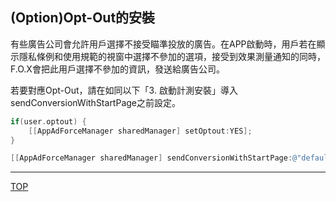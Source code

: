## (Option)Opt-Out的安裝

有些廣告公司會允許用戶選擇不接受瞄準投放的廣告。在APP啟動時，用戶若在顯示隱私條例和使用規範的視窗中選擇不參加的選項，接受到效果測量通知的同時，F.O.X會把此用戶選擇不參加的資訊，發送給廣告公司。

若要對應Opt-Out，請在如同以下「3. 啟動計測安裝」導入sendConversionWithStartPage之前設定。

```objective-c
if(user.optout) {	[[AppAdForceManager sharedManager] setOptout:YES];}

[[AppAdForceManager sharedManager] sendConversionWithStartPage:@"default"];
```
---
[TOP](/lang/tw/README.md)
